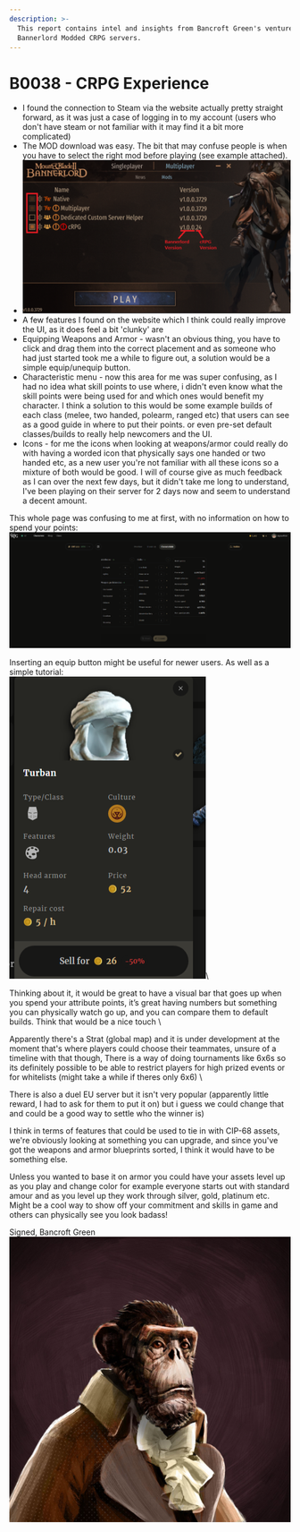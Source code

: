 ```yaml
---
description: >-
  This report contains intel and insights from Bancroft Green's venture into
  Bannerlord Modded CRPG servers.
---
```


# B0038 - CRPG Experience

* I found the connection to Steam via the website actually pretty straight forward, as it was just a case of logging in to my account (users who don't have steam or not familiar with it may find it a bit more complicated)&#x20;
* The MOD download was easy. The bit that may confuse people is when you have to select the right mod before playing (see example attached).
* ![](<../../../../../.gitbook/assets/image (2) (1) (1) (1).png>)
* A few features I found on the website which I think could really improve the UI, as it does feel a bit 'clunky' are
* Equipping Weapons and Armor - wasn't an obvious thing, you have to click and drag them into the correct placement and as someone who had just started took me a while to figure out, a solution would be a simple equip/unequip button.
* Characteristic menu - now this area for me was super confusing, as I had no idea what skill points to use where, i didn't even know what the skill points were being used for and which ones would benefit my character. I think a solution to this would be some example builds of each class (melee, two handed, polearm, ranged etc) that users can see as a good guide in where to put their points. or even pre-set default classes/builds to really help newcomers and the UI.
* Icons - for me the icons when looking at weapons/armor could really do with having a worded icon that physically says one handed or two handed etc, as a new user you're not familiar with all these icons so a mixture of both would be good. I will of course give as much feedback as I can over the next few days, but it didn't take me long to understand, I've been playing on their server for 2 days now and seem to understand a decent amount.

This whole page was confusing to me at first, with no information on how to spend your points:\
![](<../../../../../.gitbook/assets/image (3) (1).png>)

Inserting an equip button might be useful for newer users. As well as a simple tutorial:\
![](<../../../../../.gitbook/assets/image (10) (1).png>)\


Thinking about it, it would be great to have a visual bar that goes up when you spend your attribute points, it’s great having numbers but something you can physically watch go up, and you can compare them to default builds. Think that would be a nice touch \


Apparently there's a Strat (global map) and it is under development at the moment that's where players could choose their teammates, unsure of a timeline with that though, There is a way of doing tournaments like 6x6s so its definitely possible to be able to restrict players for high prized events or for whitelists (might take a while if theres only 6x6) \


There is also a duel EU server but it isn't very popular (apparently little reward, I had to ask for them to put it on) but i guess we could change that and could be a good way to settle who the winner is)

I think in terms of features that could be used to tie in with CIP-68 assets, we're obviously looking at something you can upgrade, and since you've got the weapons and armor blueprints sorted, I think it would have to be something else.&#x20;

Unless you wanted to base it on armor you could have your assets level up as you play and change color for example everyone starts out with standard amour and as you level up they work through silver, gold, platinum etc. Might be a cool way to show off your commitment and skills in game and others can physically see you look badass!



Signed, Bancroft Green\
![](<../../../../../.gitbook/assets/image (9).png>)

